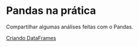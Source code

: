 # Pandas na prática

Compartilhar algumas análises feitas com o Pandas.

[Criando DataFrames](https://github.com/aceslima/pandas_na_pratica/blob/master/Conhecendo%20o%20DataFrame.ipynb)
